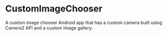 # CustomImageChooser
A custom image chooser Android app that has a custom camera built using Camera2 API and a custom Image gallery.
